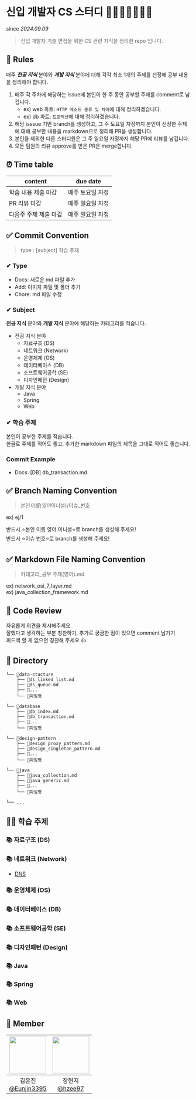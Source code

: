 # 신입 개발자 CS 스터디 👨🏻‍💻👩🏻‍💻🔥

since _2024.09.09_

> 신입 개발자 기술 면접을 위한 CS 관련 지식을 정리한 repo 입니다.

## 📌 Rules

매주 _**전공 지식**_ 분야와 _**개발 지식**_ 분야에 대해 각각 최소 1개의 주제를 선정해 공부 내용을 정리해야 합니다.

1. 매주 각 주차에 해당하는 issue에 본인이 한 주 동안 공부할 주제를 comment로 남깁니다.
   - ex) web 파트: `HTTP 메소드 종류 및 차이`에 대해 정리하겠습니다.
   - ex) db 파트: `트랜잭션`에 대해 정리하겠습니다.
2. 해당 isssue 기반 branch를 생성하고, 그 주 토요일 자정까지 본인이 선정한 주제에 대해 공부한 내용을 markdown으로 정리해 PR을 생성합니다.
3. 본인을 제외한 다른 스터디원은 그 주 일요일 자정까지 해당 PR에 리뷰를 남깁니다.
4. 모든 팀원의 리뷰 approve를 받은 PR은 merge합니다.

## ⏰ Time table

| content               | due date         |
| --------------------- | ---------------- |
| 학습 내용 제출 마감   | 매주 토요일 자정 |
| PR 리뷰 마감          | 매주 일요일 자정 |
| 다음주 주제 제출 마감 | 매주 일요일 자정 |

## ✅ Commit Convention

> type : [subject] 학습 주제

### ✔ Type

- Docs: 새로운 md 파일 추가
- Add: 이미지 파일 및 폴더 추가
- Chore: md 파일 수정

### ✔ Subject

**전공 지식** 분야와 **개발 지식** 분야에 해당하는 카테고리를 적습니다.

- 전공 지식 분야
  - 자료구조 (DS)
  - 네트워크 (Network)
  - 운영체제 (OS)
  - 데이터베이스 (DB)
  - 소프트웨어공학 (SE)
  - 디자인패턴 (Design)
- 개발 지식 분야
  - Java
  - Spring
  - Web

### ✔ 학습 주제

본인이 공부한 주제를 적습니다.  
한글로 주제를 적어도 좋고, 추가한 markdown 파일의 제목을 그대로 적어도 좋습니다.

### Commit Example

- Docs: [DB] db_transaction.md

## ✅ Branch Naming Convention

> 본인*이름(영어*이니셜)/이슈\_번호

ex) ej/1

반드시 ⭐본인 이름 영어 이니셜⭐로 branch를 생성해 주세요!  
반드시 ⭐이슈 번호⭐로 branch를 생성해 주세요!

## ✅ Markdown File Naming Convention

> 카테고리\_공부 주제(영어).md

ex) network_osi_7_layer.md  
ex) java_collection_framework.md

## 👥 Code Review

자유롭게 의견을 제시해주세요.  
잘했다고 생각하는 부분 칭찬하기, 추가로 궁금한 점이 있으면 comment 남기기  
피드백 할 게 없으면 칭찬해 주세요 👍

## 📂 Directory

```
└── 📂data-stucture
    ├── 💾ds_linked_list.md
    ├── 💾ds_queue.md
    ├── 💾...
    └── 💾파일명

└── 📂database
    ├── 💾db_index.md
    ├── 💾db_transaction.md
    ├── 💾...
    └── 💾파일명

└── 📂design-pattern
    ├── 💾design_proxy_pattern.md
    ├── 💾design_singleton_pattern.md
    ├── 💾...
    └── 💾파일명

└── 📂java
    ├── 💾java_collection.md
    ├── 💾java_generic.md
    ├── 💾...
    └── 💾파일명

└── ...
```
## 🏃‍♂️ 학습 주제

### 📚 자료구조 (DS)
### 📚 네트워크 (Network)
* [DNS](https://github.com/CS-study-with-us/2024-CS-study/pull/3/files?short_path=5c7fbd7#diff-5c7fbd7a7896761c306233346451b5b3c67b769c707a0faa17c8a26f1eca2060)
### 📚 운영체제 (OS)
### 📚 데이터베이스 (DB)
### 📚 소프트웨어공학 (SE)
### 📚 디자인패턴 (Design)

### 📚 Java
### 📚 Spring
### 📚 Web

## 👥 Member

| <img src="https://avatars.githubusercontent.com/u/114724403?v=4" width="100" height="100"/> | <img src="https://avatars.githubusercontent.com/u/136284855?v=4" width="100" height="100"/> |
| :-----------------------------------------------------------------------------------------: | :-----------------------------------------------------------------------------------------: |
|                   김은진<br/>[@Eunjin3395](https://github.com/Eunjin3395)                   |                       장현지<br/>[@hzee97](https://github.com/hzee97)                       |

<br/>
